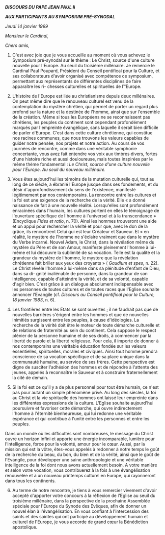 ***DISCOURS DU PAPE JEAN PAUL II***

***AUX PARTICIPANTS AU SYMPOSIUM PRÉ-SYNODAL***

*Jeudi 14 janvier 1999*

*Monsieur le Cardinal,*

*Chers amis,*

1. C'est avec joie que je vous accueille au moment où vous achevez le Symposium pré-synodal sur le thème : Le Christ, source d'une culture nouvelle pour l'Europe. Au seuil du troisième millénaire. Je remercie le Cardinal Paul Poupard, Président du Conseil pontifical pour la Culture, et ses collaborateurs d'avoir organisé avec compétence ce symposium, permettant aux représentants de différentes disciplines de faire apparaître les ri- chesses culturelles et spirituelles de l™Europe.

2. L'histoire de l'Europe est liée au christianisme depuis deux millénaires. On peut même dire que le renouveau culturel est venu de la contemplation du mystère chrétien, qui permet de porter un regard plus profond sur la nature et la destinée de l'homme, ainsi que sur l'ensemble de la création. Même si tous les Européens ne se reconnaissent pas chrétiens, les peuples du continent sont cependant profondément marqués par l'empreinte évangélique, sans laquelle il serait bien difficile de parler d'Europe. C'est dans cette culture chrétienne, qui constitue nos racines communes, que nous trouvons les valeurs capables de guider notre pensée, nos projets et notre action. Au cours de vos journées de rencontre, comme dans une véritable symphonie concertante, vous avez fait entendre vos voix aux timbres divers, fortes d'une histoire riche et aussi douloureuse, mais toutes inspirées par le même thème fondamental : *Le Christ, source d'une culture nouvelle pour l'Europe. Au seuil du nouveau millénaire.*

3. Vous êtes aujourd'hui les témoins de la mutation culturelle qui, tout au long de ce siècle, a ébranlé l'Europe jusque dans ses fondements, et du désir d'approfondissement du sens de l'existence, manifesté légitimement par nos contemporains. La rencontre entre les cultures et la foi est une exigence de la recherche de la vérité. Elle « a donné naissance de fait à une nouvelle réalité. Lorsqu'elles sont profondément enracinées dans l'humain, les cultures portent en elles le témoignage de l'ouverture spécifique de l'homme à l'universel et à la transcendance » (Encyclique *Fides et ratio*, n. 70). Ainsi les hommes trouveront une aide et un appui pour rechercher la vérité et pour que, avec le don de la grâce, ils rencontrent Celui qui est leur Créateur et Sauveur. Et « en réalité, le mystère de l'homme ne s'éclaire vraiment que dans le mystère du Verbe incarné. Nouvel Adam, le Christ, dans la révélation même du mystère du Père et de son Amour, manifeste pleinement l'homme à lui-même et lui découvre la sublimité de sa vocation. Telle est la qualité et la grandeur du mystère de l'homme, le mystère que la révélation chrétienne fait briller aux yeux des croyants » ( *Gaudium et spes*, n. 22). Le Christ révèle l'homme à lui-même dans sa plénitude d'enfant de Dieu, dans sa di- gnité inaliénable de personne, dans la grandeur de son intelligence, capable d'atteindre la vérité, et de sa volonté, capable d'agir bien. C'est grâce à un dialogue absolument indispensable avec les personnes de toutes cultures et de toutes races que l'Eglise souhaite annoncer l'Evangile (cf. *Discours au Conseil pontifical pour la Culture, 18 janvier 1983*, n. 6).

4. Les frontières entre les Etats se sont ouvertes ; il ne faudrait pas que de nouvelles barrières s'érigent entre les hommes et que de nouvelles inimitiés surgissent entre les peuples, à cause d'idéologies. La recherche de la vérité doit être le moteur de toute démarche culturelle et de relations de fraternité au sein du continent. Cela suppose le respect plénier de la personne humaine et de ses droits, à commencer par la liberté de parole et la liberté religieuse. Pour cela, il importe de donner à nos contemporains une véritable éducation fondée sur les valeurs essentielles, spirituelles, morales et civiques. Ainsi tout homme prendra conscience de sa vocation spécifique et de sa place unique dans la communauté humaine, au service de ses frères. Cette perspective est digne de susciter l'adhésion des hommes et de répondre à l'attente des jeunes, appelés à reconnaître le Sauveur et à construire fraternellement la cité de demain.

5. Si la foi est ce qu'il y a de plus personnel pour tout être humain, ce n'est pas pour autant un simple phénomène privé. Au long des siècles, la foi au Christ et la vie spirituelle des hommes ont laissé leur empreinte dans les différentes expressions de la culture. L'Eglise souhaite aujourd'hui poursuivre et favoriser cette démarche, qui ouvre indirectement l'homme à l'éternité bienheureuse, qui lui redonne une véritable espérance et qui contribue à l'unité entre les personnes et entre les peuples.

Dans un monde où les difficultés sont nombreuses, le message du Christ ouvre un horizon infini et apporte une énergie incomparable, lumière pour l'intelligence, force pour la volonté, amour pour le cœur. Aussi, par la mission qui est la vôtre, êtes-vous appelés à redonner à notre temps le goût de la recherche du beau, du bon, du bien et de la vérité, ainsi que le goût de l'Evangile, pour développer une saine anthropologie et une véritable intelligence de la foi dont nous avons actuellement besoin. A votre manière et selon votre vocation, vous contribuerez à la fois à une évangélisation renouvelée et à un nouveau printemps culturel en Europe, qui rayonneront dans tous les continents.

6. Au terme de notre rencontre, je tiens à vous remercier vivement d'avoir accepté d'apporter votre concours à la réflexion de l'Eglise au seuil du troisième millénaire, dans la perspective de la prochaine Assemblée spéciale pour l'Europe du Synode des Evêques, afin de donner un nouvel élan à l'évangélisation. En vous confiant à l'intercession des saints et des saintes qui ont participé au développement humain et culturel de l'Europe, je vous accorde de grand cœur la Bénédiction apostolique.